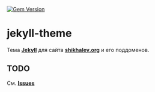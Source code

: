 [![Gem Version](https://badge.fury.io/rb/jekyll-theme-shikhalev.svg)](https://badge.fury.io/rb/jekyll-theme-shikhalev)

# jekyll-theme

Тема **[Jekyll][jekyll]** для сайта **[shikhalev.org][org]** и его поддоменов.

## TODO

См. **[Issues][issues]**

[giscus]: https://github.com/giscus/giscus
[jekyll]: https://jekyllrb.com/
[org]: https://shikhalev.org/
[issues]: https://github.com/shikhalev/jekyll-theme/issues
